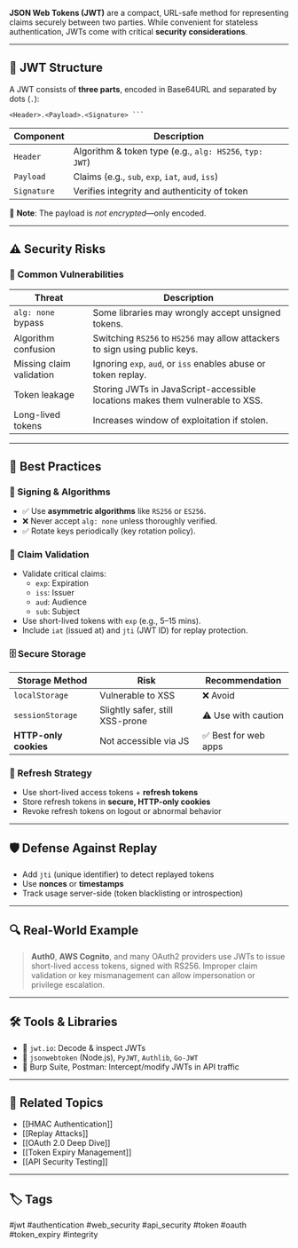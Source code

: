 **JSON Web Tokens (JWT)** are a compact, URL-safe method for representing claims securely between two parties. While convenient for stateless authentication, JWTs come with critical **security considerations**.

---

## 🧠 JWT Structure

A JWT consists of **three parts**, encoded in Base64URL and separated by dots (`.`):
```
<Header>.<Payload>.<Signature> ```
```

|Component|Description|
|---|---|
|`Header`|Algorithm & token type (e.g., `alg: HS256`, `typ: JWT`)|
|`Payload`|Claims (e.g., `sub`, `exp`, `iat`, `aud`, `iss`)|
|`Signature`|Verifies integrity and authenticity of token|

📌 **Note**: The payload is _not encrypted_—only encoded.

---

## ⚠️ Security Risks

### 🚨 Common Vulnerabilities

|Threat|Description|
|---|---|
|`alg: none` bypass|Some libraries may wrongly accept unsigned tokens.|
|Algorithm confusion|Switching `RS256` to `HS256` may allow attackers to sign using public keys.|
|Missing claim validation|Ignoring `exp`, `aud`, or `iss` enables abuse or token replay.|
|Token leakage|Storing JWTs in JavaScript-accessible locations makes them vulnerable to XSS.|
|Long-lived tokens|Increases window of exploitation if stolen.|

---

## 🔐 Best Practices

### 🔑 Signing & Algorithms

- ✅ Use **asymmetric algorithms** like `RS256` or `ES256`.
- ❌ Never accept `alg: none` unless thoroughly verified.
- ✅ Rotate keys periodically (key rotation policy).

### 🧠 Claim Validation

- Validate critical claims:
    - `exp`: Expiration
    - `iss`: Issuer
    - `aud`: Audience
    - `sub`: Subject
- Use short-lived tokens with `exp` (e.g., 5–15 mins).
- Include `iat` (issued at) and `jti` (JWT ID) for replay protection.

### 🗄 Secure Storage

|Storage Method|Risk|Recommendation|
|---|---|---|
|`localStorage`|Vulnerable to XSS|❌ Avoid|
|`sessionStorage`|Slightly safer, still XSS-prone|⚠️ Use with caution|
|**HTTP-only cookies**|Not accessible via JS|✅ Best for web apps|

### 🔁 Refresh Strategy

- Use short-lived access tokens + **refresh tokens**
- Store refresh tokens in **secure, HTTP-only cookies**
- Revoke refresh tokens on logout or abnormal behavior

---

## 🛡️ Defense Against Replay

- Add `jti` (unique identifier) to detect replayed tokens
- Use **nonces** or **timestamps**
- Track usage server-side (token blacklisting or introspection)

---

## 🔍 Real-World Example

> **Auth0**, **AWS Cognito**, and many OAuth2 providers use JWTs to issue short-lived access tokens, signed with RS256. Improper claim validation or key mismanagement can allow impersonation or privilege escalation.

---

## 🛠 Tools & Libraries

- 🔧 `jwt.io`: Decode & inspect JWTs
- 🔧 `jsonwebtoken` (Node.js), `PyJWT`, `Authlib`, `Go-JWT`
- 🔧 Burp Suite, Postman: Intercept/modify JWTs in API traffic

---

## 🔗 Related Topics

- [[HMAC Authentication]]
- [[Replay Attacks]]
- [[OAuth 2.0 Deep Dive]]
- [[Token Expiry Management]]
- [[API Security Testing]]

---

## 🏷 Tags

#jwt #authentication #web_security #api_security #token #oauth #token_expiry #integrity